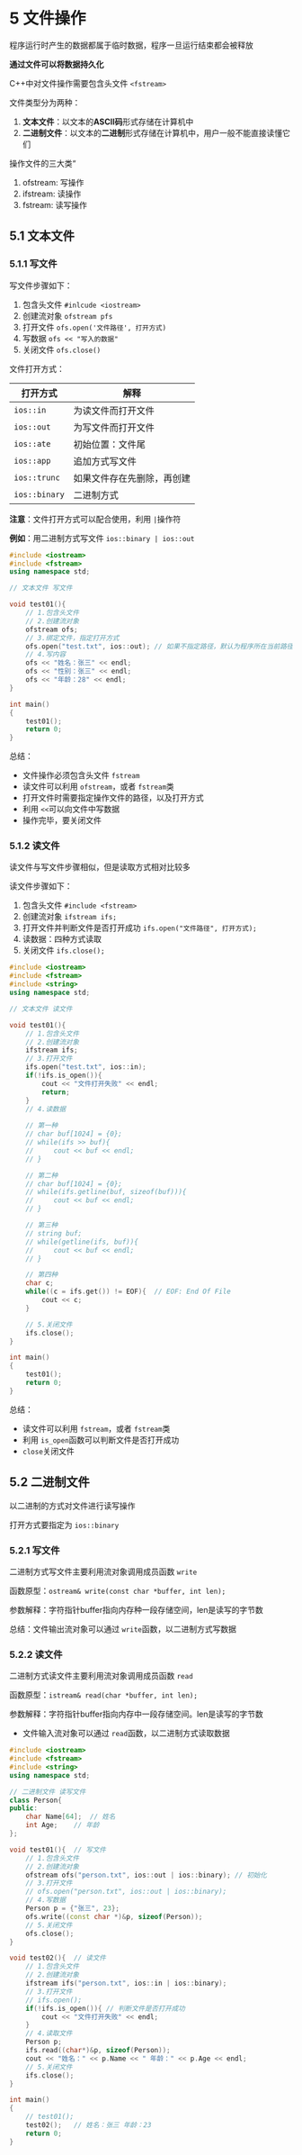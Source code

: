 # 5 文件操作

程序运行时产生的数据都属于临时数据，程序一旦运行结束都会被释放

**通过文件可以将数据持久化**

C++中对文件操作需要包含头文件 `<fstream>`

文件类型分为两种：

1. **文本文件**：以文本的**ASCII码**形式存储在计算机中
2. **二进制文件**：以文本的**二进制**形式存储在计算机中，用户一般不能直接读懂它们

操作文件的三大类“

1. ofstream: 写操作
2. ifstream: 读操作
3. fstream: 读写操作

## 5.1 文本文件

### 5.1.1 写文件

写文件步骤如下：

1. 包含头文件 `#inlcude <iostream>`
2. 创建流对象 `ofstream pfs`
3. 打开文件 `ofs.open('文件路径', 打开方式)`
4. 写数据 `ofs << "写入的数据"`
5. 关闭文件 `ofs.close()`

文件打开方式：

| 打开方式        | 解释                       |
| --------------- | -------------------------- |
| `ios::in`     | 为读文件而打开文件         |
| `ios::out`    | 为写文件而打开文件         |
| `ios::ate`    | 初始位置：文件尾           |
| `ios::app`    | 追加方式写文件             |
| `ios::trunc`  | 如果文件存在先删除，再创建 |
| `ios::binary` | 二进制方式                 |

**注意**：文件打开方式可以配合使用，利用 `|`操作符

**例如**：用二进制方式写文件 `ios::binary | ios::out`

```cpp
#include <iostream>
#include <fstream>
using namespace std;

// 文本文件 写文件

void test01(){
    // 1.包含头文件
    // 2.创建流对象
    ofstream ofs;
    // 3.绑定文件，指定打开方式
    ofs.open("test.txt", ios::out); // 如果不指定路径，默认为程序所在当前路径
    // 4.写内容
    ofs << "姓名：张三" << endl;
    ofs << "性别：张三" << endl;
    ofs << "年龄：28" << endl;
}

int main()
{
    test01();
    return 0;
}
```

总结：

- 文件操作必须包含头文件 `fstream`
- 读文件可以利用 `ofstream`，或者 `fstream`类
- 打开文件时需要指定操作文件的路径，以及打开方式
- 利用 `<<`可以向文件中写数据
- 操作完毕，要关闭文件

### 5.1.2 读文件

读文件与写文件步骤相似，但是读取方式相对比较多

读文件步骤如下：

1. 包含头文件 `#include <fstream>`
2. 创建流对象 `ifstream ifs;`
3. 打开文件并判断文件是否打开成功 `ifs.open("文件路径", 打开方式);`
4. 读数据：四种方式读取
5. 关闭文件 `ifs.close();`

```cpp
#include <iostream>
#include <fstream>
#include <string>
using namespace std;

// 文本文件 读文件

void test01(){
    // 1.包含头文件
    // 2.创建流对象
    ifstream ifs;
    // 3.打开文件
    ifs.open("test.txt", ios::in);
    if(!ifs.is_open()){
        cout << "文件打开失败" << endl;
        return;
    }
    // 4.读数据
  
    // 第一种
    // char buf[1024] = {0};
    // while(ifs >> buf){
    //     cout << buf << endl;
    // }

    // 第二种
    // char buf[1024] = {0};
    // while(ifs.getline(buf, sizeof(buf))){
    //     cout << buf << endl;
    // }

    // 第三种
    // string buf;
    // while(getline(ifs, buf)){
    //     cout << buf << endl;
    // }

    // 第四种
    char c;
    while((c = ifs.get()) != EOF){  // EOF: End Of File
        cout << c;
    }

    // 5.关闭文件
    ifs.close();
}

int main()
{
    test01();
    return 0;
}
```

总结：

- 读文件可以利用 `fstream`，或者 `fstream`类
- 利用 `is_open`函数可以判断文件是否打开成功
- `close`关闭文件

## 5.2 二进制文件

以二进制的方式对文件进行读写操作

打开方式要指定为 `ios::binary`

### 5.2.1 写文件

二进制方式写文件主要利用流对象调用成员函数 `write`

函数原型：`ostream& write(const char *buffer, int len);`

参数解释：字符指针buffer指向内存种一段存储空间，len是读写的字节数

总结：文件输出流对象可以通过 `write`函数，以二进制方式写数据

### 5.2.2 读文件

二进制方式读文件主要利用流对象调用成员函数 `read`

函数原型：`istream& read(char *buffer, int len);`

参数解释：字符指针buffer指向内存中一段存储空间。len是读写的字节数

- 文件输入流对象可以通过 `read`函数，以二进制方式读取数据

```cpp
#include <iostream>
#include <fstream>
#include <string>
using namespace std;

// 二进制文件 读写文件
class Person{
public:
    char Name[64];  // 姓名
    int Age;    // 年龄
};

void test01(){  // 写文件
    // 1.包含头文件
    // 2.创建流对象
    ofstream ofs("person.txt", ios::out | ios::binary); // 初始化
    // 3.打开文件
    // ofs.open("person.txt", ios::out | ios::binary);
    // 4.写数据
    Person p = {"张三", 23};
    ofs.write((const char *)&p, sizeof(Person));
    // 5.关闭文件
    ofs.close();
}

void test02(){  // 读文件
    // 1.包含头文件
    // 2.创建流对象
    ifstream ifs("person.txt", ios::in | ios::binary);
    // 3.打开文件
    // ifs.open();
    if(!ifs.is_open()){ // 判断文件是否打开成功
        cout << "文件打开失败" << endl;
    }
    // 4.读取文件
    Person p;
    ifs.read((char*)&p, sizeof(Person));
    cout << "姓名：" << p.Name << " 年龄：" << p.Age << endl;
    // 5.关闭文件
    ifs.close();
}

int main()
{
    // test01();
    test02();   // 姓名：张三 年龄：23
    return 0;
}
```

